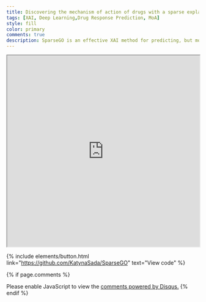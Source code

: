 ```yaml
---
title: Discovering the mechanism of action of drugs with a sparse explainable network
tags: [XAI, Deep Learning,Drug Response Prediction, MoA]
style: fill
color: primary 
comments: true
description: SparseGO is an effective XAI method for predicting, but more importantly, understanding drug response.
---
```


<iframe src="https://www.thelancet.com/journals/ebiom/article/PIIS2352-3964(23)00333-X/fulltext#secsectitle0040" width="100%" height="500px"></iframe>

{% include elements/button.html link="https://github.com/KatynaSada/SparseGO" text="View code" %}

{% if page.comments %}
<div id="disqus_thread"></div>
<script>
    /**
    *  RECOMMENDED CONFIGURATION VARIABLES: EDIT AND UNCOMMENT THE SECTION BELOW TO INSERT DYNAMIC VALUES FROM YOUR PLATFORM OR CMS.
    *  LEARN WHY DEFINING THESE VARIABLES IS IMPORTANT: https://disqus.com/admin/universalcode/#configuration-variables    */
    /*
    var disqus_config = function () {
    this.page.url = PAGE_URL;  // Replace PAGE_URL with your page's canonical URL variable
    this.page.identifier = PAGE_IDENTIFIER; // Replace PAGE_IDENTIFIER with your page's unique identifier variable
    };
    */
    (function() { // DON'T EDIT BELOW THIS LINE
    var d = document, s = d.createElement('script');
    s.src = 'https://katynasada-github-io.disqus.com/embed.js';
    s.setAttribute('data-timestamp', +new Date());
    (d.head || d.body).appendChild(s);
    })();
</script>
<noscript>Please enable JavaScript to view the <a href="https://disqus.com/?ref_noscript">comments powered by Disqus.</a></noscript>
{% endif %}